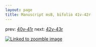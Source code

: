 ```yaml
---
layout: page
title: Manuscript msB, bifolio 41v-42r
---
```


prev: [40v-41r](../40v-41r/) next: [42v-43r](../42v-43r/)



[![Linked to zoomble image](http://www.homermultitext.org/iipsrv?IIIF=/project/homer/pyramidal/deepzoom/hmt/vbbifolio/v1/vb_41v_42r.tif/full/2000,/0/default.jpg)](http://www.homermultitext.org/ict2/?urn=urn:cite2:hmt:vbbifolio.v1:vb_41v_42r)

